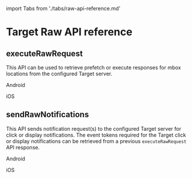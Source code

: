 import Tabs from './tabs/raw-api-reference.md'

# Target Raw API reference

## executeRawRequest

This API can be used to retrieve prefetch or execute responses for mbox locations from the configured Target server.

<TabsBlock orientation="horizontal" slots="heading, content" repeat="2"/>

Android

<Tabs query="platform=android&api=execute-raw-request"/>

iOS

<Tabs query="platform=ios&api=execute-raw-request"/>

## sendRawNotifications

This API sends notification request(s) to the configured Target server for click or display notifications. The event tokens required for the Target click or display notifications can be retrieved from a previous `executeRawRequest` API response.

<TabsBlock orientation="horizontal" slots="heading, content" repeat="2"/>

Android

<Tabs query="platform=android&api=send-raw-notifications"/>

iOS

<Tabs query="platform=ios&api=send-raw-notifications"/>